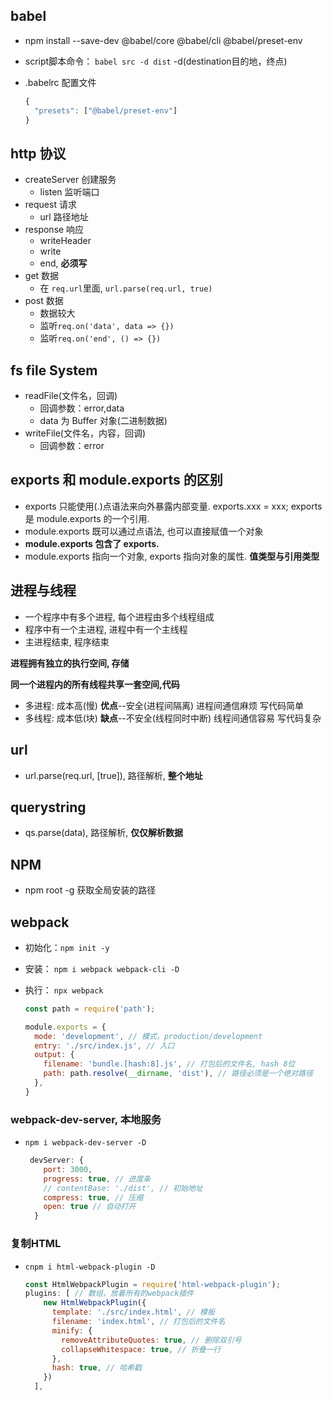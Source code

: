 ## babel

- npm install --save-dev @babel/core @babel/cli @babel/preset-env

- script脚本命令： `babel src -d dist`  -d(destination目的地，终点)
  
- .babelrc 配置文件
  
  ```javascript
  {
    "presets": ["@babel/preset-env"]
  }
  ````

## http 协议
- createServer 创建服务
    - listen 监听端口
- request 请求
    - url 路径地址
- response 响应
    - writeHeader
    - write
    - end, **必须写**
- get 数据
    - 在 `req.url`里面, `url.parse(req.url, true)`
- post 数据
    - 数据较大
    - 监听`req.on('data', data => {})`
    - 监听`req.on('end', () => {})`

## fs file System
- readFile(文件名，回调)
    - 回调参数：error,data
    - data 为 Buffer 对象(二进制数据)
- writeFile(文件名，内容，回调)
    - 回调参数：error

## exports 和 module.exports 的区别
- exports 只能使用(.)点语法来向外暴露内部变量. exports.xxx = xxx;   exports 是 module.exports 的一个引用.
- module.exports 既可以通过点语法, 也可以直接赋值一个对象
- **module.exports 包含了 exports.**
- module.exports 指向一个对象, exports 指向对象的属性. **值类型与引用类型**

## 进程与线程

- 一个程序中有多个进程, 每个进程由多个线程组成
- 程序中有一个主进程, 进程中有一个主线程
- 主进程结束, 程序结束

**进程拥有独立的执行空间, 存储**

**同一个进程内的所有线程共享一套空间,代码**

- 多进程: 成本高(慢)   **优点**--安全(进程间隔离)       进程间通信麻烦           写代码简单
- 多线程: 成本低(块)   **缺点**--不安全(线程同时中断)    线程间通信容易        写代码复杂



## url

- url.parse(req.url, [true]), 路径解析, **整个地址**

## querystring

- qs.parse(data), 路径解析, **仅仅解析数据**



## NPM

- npm root -g 获取全局安装的路径

  

## webpack

- 初始化：`npm init -y`

- 安装： `npm i webpack webpack-cli -D`

- 执行： `npx webpack`

  ```javascript
  const path = require('path');
  
  module.exports = {
    mode: 'development', // 模式，production/development
    entry: './src/index.js', // 入口
    output: {
      filename: 'bundle.[hash:8].js', // 打包后的文件名, hash 8位
      path: path.resolve(__dirname, 'dist'), // 路径必须是一个绝对路径
    },
  }
  ```

### webpack-dev-server, 本地服务

- `npm i webpack-dev-server -D`

  ```javascript
   devServer: {
      port: 3000,
      progress: true, // 进度条
      // contentBase: './dist', // 初始地址
      compress: true, // 压缩
      open: true // 自动打开
    }
  ```

### 复制HTML

- `cnpm i html-webpack-plugin -D`

  ```javascript
  const HtmlWebpackPlugin = require('html-webpack-plugin');
  plugins: [ // 数组，放着所有的webpack插件
      new HtmlWebpackPlugin({
        template: './src/index.html', // 模板
        filename: 'index.html', // 打包后的文件名
        minify: {
          removeAttributeQuotes: true, // 删除双引号
          collapseWhitespace: true, // 折叠一行
        },
        hash: true, // 哈希戳
      })
    ],
  ```

  

